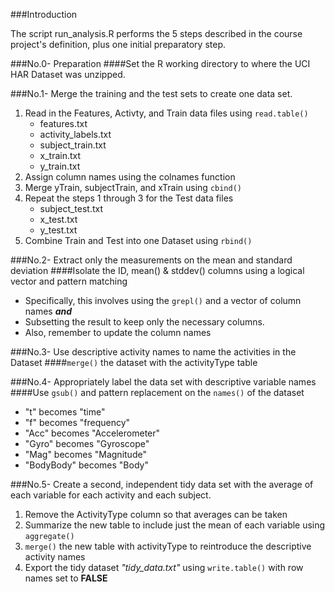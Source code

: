 ###Introduction

The script run_analysis.R performs the 5 steps described in the course project's definition, plus one initial preparatory step.

###No.0- Preparation
####Set the R working directory to where the UCI HAR Dataset was unzipped.

###No.1- Merge the training and the test sets to create one data set.
1. Read in the Features, Activty, and Train data files using `read.table()`
    * features.txt
    * activity_labels.txt
    * subject_train.txt
    * x_train.txt
    * y_train.txt
2. Assign column names using the colnames function
3. Merge yTrain, subjectTrain, and xTrain using `cbind()`
4. Repeat the steps 1 through 3 for the Test data files
    *	subject_test.txt
    * x_test.txt
    *	y_test.txt
5. Combine Train and Test into one Dataset using `rbind()`

###No.2- Extract only the measurements on the mean and standard deviation 
####Isolate the ID, mean() & stddev() columns using a logical vector and pattern matching
  * Specifically, this involves using the `grepl()` and a vector of column names *__and__*
  * Subsetting the result to keep only the necessary columns.
  * Also, remember to update the column names
    
###No.3- Use descriptive activity names to name the activities in the Dataset
####`merge()` the dataset with the activityType table 

###No.4- Appropriately label the data set with descriptive variable names 
####Use `gsub()` and pattern replacement on the `names()` of the dataset
* "t" becomes "time"
* "f" becomes "frequency"
* "Acc" becomes "Accelerometer"
* "Gyro" becomes "Gyroscope"
* "Mag" becomes "Magnitude"
* "BodyBody" becomes "Body"
  
###No.5- Create a second, independent tidy data set with the average of each variable for each activity and each subject.
1. Remove the ActivityType column so that averages can be taken
2. Summarize the new table to include just the mean of each variable using `aggregate()`
3. `merge()` the new table with activityType to reintroduce the descriptive activity names
4. Export the tidy dataset *"tidy_data.txt"* using `write.table()` with row names set to __FALSE__
